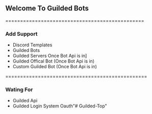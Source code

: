## Welcome To Guilded Bots
===============================================

### Add Support 

* Discord Templates
* Guilded Bots
* Guilded Servers Once Bot Api is in]
* Guilded Offical Bot (Once Bot Api is in)
* Custom Guilded Bot (Once Bot Api is in)

================================================
### Wating For
* Guilded Api
* Guilded Login System Oauth"# Guilded-Top" 

